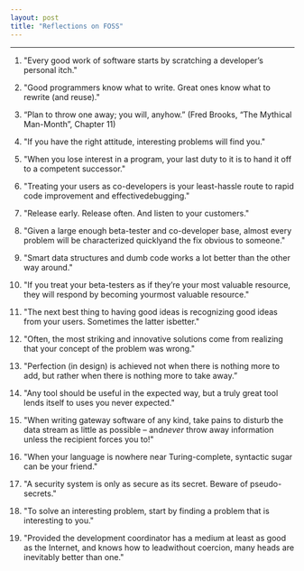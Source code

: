 ```yaml
---
layout: post
title: "Reflections on FOSS"
---
```





---

1. "Every good work of software starts by scratching a developer’s personal itch."

2. "Good programmers know what to write. Great ones know what to rewrite (and reuse)."

3. “Plan to throw one away; you will, anyhow.” (Fred Brooks, “The Mythical Man-Month”, Chapter 11)
 
4. "If you have the right attitude, interesting problems will find you."
 
5.  "When you lose interest in a program, your last duty to it is to hand it off to a competent successor."
 
6. "Treating your users as co-developers is your least-hassle route to rapid code improvement and effectivedebugging."
 
7. "Release early. Release often. And listen to your customers."
 
8. "Given a large enough beta-tester and co-developer base, almost every problem will be characterized quicklyand the fix obvious to someone."
 
9. "Smart data structures and dumb code works a lot better than the other way around."
 
10. "If you treat your beta-testers as if they’re your most valuable resource, they will respond by becoming yourmost valuable resource."
 
11. "The next best thing to having good ideas is recognizing good ideas from your users. Sometimes the latter isbetter."
 
12. "Often, the most striking and innovative solutions come from realizing that your concept of the problem was wrong."
 
13. "Perfection (in design) is achieved not when there is nothing more to add, but rather when there is nothing more to take away.”
 
14. "Any tool should be useful in the expected way, but a truly great tool lends itself to uses you never expected."
 
15. "When writing gateway software of any kind, take pains to disturb the data stream as little as possible – and*never* throw away information unless the recipient forces you to!"
 
16. "When your language is nowhere near Turing-complete, syntactic sugar can be your friend."
 
17. "A security system is only as secure as its secret. Beware of pseudo-secrets."
 
18. "To solve an interesting problem, start by finding a problem that is interesting to you."
 
19. "Provided the development coordinator has a medium at least as good as the Internet, and knows how to leadwithout coercion, many heads are inevitably better than one."
